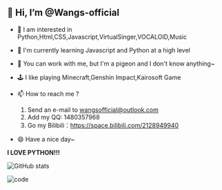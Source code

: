 ## 👋 Hi, I’m @Wangs-official
- 👀 I am interested in Python,Html,CSS,Javascript,VirtualSinger,VOCALOID,Music
- 🌱 I'm currently learning Javascript and Python at a high level
- 💞️ You can work with me, but I'm a pigeon and I don't know anything~
- 🕹 I like playing Minecraft,Genshin Impact,Kairosoft Game
- 📫 How to reach me ?
  1. Send an e-mail to wangsofficial@outlook.com
  2. Add my QQ: 1480357968
  3. Go my Bilibili：https://space.bilibili.com/2128949940

- 😄 Have a nice day~

**I LOVE PYTHON!!!**

![GitHub stats](https://github-readme-stats.vercel.app/api?username=wangs-official)


![code](https://github-readme-stats.vercel.app/api/top-langs/?username=wangs-official)
